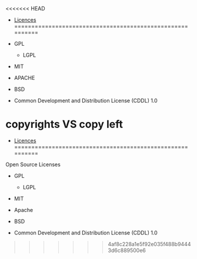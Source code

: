 <<<<<<< HEAD
- [Licences](https://opensource.org/licenses/alphabetical)
==========================================================

- GPL
    - LGPL

- MIT
- APACHE
- BSD

-  Common Development and Distribution License (CDDL) 1.0



copyrights VS copy left
=======
- [Licences](https://opensource.org/licenses/alphabetical)
==========================================================

Open Source Licenses
- GPL
    - LGPL

- MIT
- Apache
- BSD
-  Common Development and Distribution License (CDDL) 1.0

>>>>>>> 4af8c228a1e5f92e035f488b94443d6c889500e6
